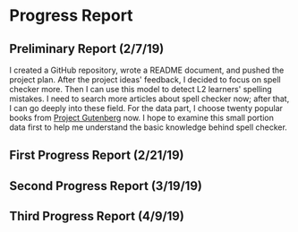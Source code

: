 # Progress Report

## Preliminary Report (2/7/19)
I created a GitHub repository, wrote a README document, and pushed the project plan. After the project ideas' feedback, I decided to focus on spell checker more. Then I can use this model to detect L2 learners' spelling mistakes. I need to search more articles about spell checker now; after that, I can go deeply into these field. For the data part, I choose twenty popular books from [Project Gutenberg](http://www.gutenberg.org/ebooks/search/?sort_order=downloads) now. I hope to examine this small portion data first to help me understand the basic knowledge behind spell checker.

## First Progress Report (2/21/19)

## Second Progress Report (3/19/19)

## Third Progress Report (4/9/19)

